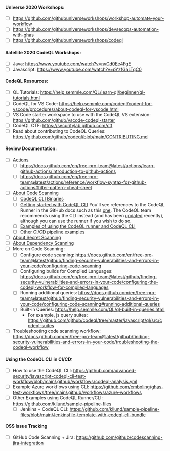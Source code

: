 #### Universe 2020 Workshops:
- [ ] https://github.com/githubuniverseworkshops/workshop-automate-your-workflow
- [ ] https://github.com/githubuniverseworkshops/devsecops-automation-with-ghas
- [ ] https://github.com/githubuniverseworkshops/codeql

#### Satellite 2020 CodeQL Workshops:
- [ ] Java: https://www.youtube.com/watch?v=nvCd0Ee4FgE
- [ ] Javascript: https://www.youtube.com/watch?v=pYzfGaLTqC0

#### CodeQL Resources: 
- [ ] QL Tutorials: https://help.semmle.com/QL/learn-ql/beginner/ql-tutorials.html
- [ ] CodeQL for VS Code: https://help.semmle.com/codeql/codeql-for-vscode/procedures/about-codeql-for-vscode.html
- [ ] VS Code starter workspace to use with the CodeQL VS extension: https://github.com/github/vscode-codeql-starter
- [ ] CodeQL CTF: https://securitylab.github.com/ctf
- [ ] Read about contributing to CodeQL Queries: https://github.com/github/codeql/blob/main/CONTRIBUTING.md

#### Review Documentation:
- [ ] [Actions](https://docs.github.com/en/free-pro-team@latest/actions/learn-github-actions)
  - [ ] https://docs.github.com/en/free-pro-team@latest/actions/learn-github-actions/introduction-to-github-actions
  - [ ] https://docs.github.com/en/free-pro-team@latest/actions/reference/workflow-syntax-for-github-actions#filter-pattern-cheat-sheet
- [ ] [About Code Scanning](https://docs.github.com/en/github/finding-security-vulnerabilities-and-errors-in-your-code/about-code-scanning)
  - [ ] [CodeQL CLI Binaries](https://github.com/github/codeql-cli-binaries/releases)
  - [ ] [Getting started with CodeQL CLI](https://codeql.github.com/docs/codeql-cli/getting-started-with-the-codeql-cli/)
    You'll see references to the CodeQL Runner in the GitHub docs such as this [one](https://docs.github.com/en/code-security/secure-coding/running-codeql-code-scanning-in-your-ci-system). The CodeQL team recommends using the CLI instead (and has been [updated](https://github.blog/changelog/2021-03-12-codeql-code-scanning-improvements-for-users-analyzing-codebases-on-3rd-party-ci-cd-systems/) recently), although you can use the runner if you wish to do so. 
   - [ ] [Examples of using the CodeQL runner and CodeQL CLI](https://github.com/cmboling/ghas-test-workflows/tree/main/.github/workflows)
   - [ ] [Other CI/CD pipeline examples](https://github.com/kllund/sample-pipeline-files)
- [ ] [About Secret Scanning](https://docs.github.com/en/github/administering-a-repository/about-secret-scanning)
- [ ] [About Dependency Scanning](https://docs.github.com/en/free-pro-team@latest/github/managing-security-vulnerabilities/about-alerts-for-vulnerable-dependencies)
- [ ] More on Code Scanning:
  - [ ] Configure code scanning: https://docs.github.com/en/free-pro-team@latest/github/finding-security-vulnerabilities-and-errors-in-your-code/configuring-code-scanning
  - [ ] Configuring builds for Compiled Languages: https://docs.github.com/en/free-pro-team@latest/github/finding-security-vulnerabilities-and-errors-in-your-code/configuring-the-codeql-workflow-for-compiled-languages
  - [ ] Running additional queries: https://docs.github.com/en/free-pro-team@latest/github/finding-security-vulnerabilities-and-errors-in-your-code/configuring-code-scanning#running-additional-queries
  - [ ] Built-in Queries: https://help.semmle.com/QL/ql-built-in-queries.html
    - For example, js query suites: https://github.com/github/codeql/tree/master/javascript/ql/src/codeql-suites
- [ ] Troubleshooting code scanning workflow:
https://docs.github.com/en/free-pro-team@latest/github/finding-security-vulnerabilities-and-errors-in-your-code/troubleshooting-the-codeql-workflow

#### Using the CodeQL CLI in CI/CD:
- [ ] How to use the CodeQL CLI: https://github.com/advanced-security/javascript-codeql-cli-test-workflow/blob/main/.github/workflows/codeql-analysis.yml
- [ ] Example Azure workflows using CLI: https://github.com/cmboling/ghas-test-workflows/tree/main/.github/workflows/azure-workflows
- [ ] Other Examples using CodeQL Runner/CLI: https://github.com/kllund/sample-pipeline-files
  - [ ] Jenkins + CodeQL CLI: https://github.com/kllund/sample-pipeline-files/blob/main/Jenkinsfile-template-with-codeql-cli-bundle

#### OSS Issue Tracking
- [ ] GitHub Code Scanning + Jira: https://github.com/github/codescanning-jira-integration
